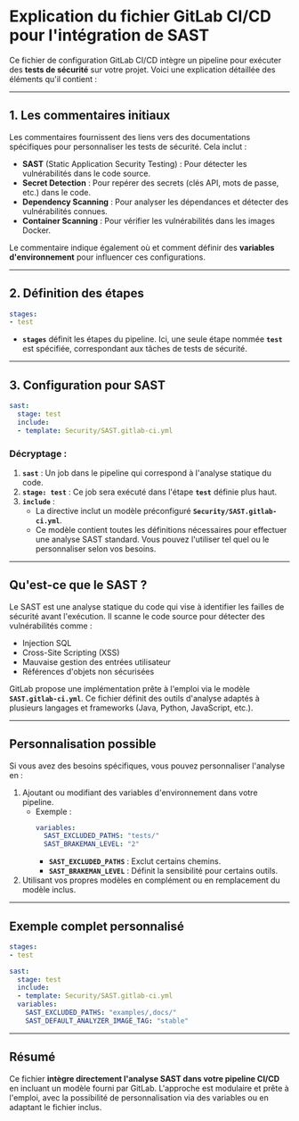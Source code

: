 
# Explication du fichier GitLab CI/CD pour l'intégration de SAST

Ce fichier de configuration GitLab CI/CD intègre un pipeline pour exécuter des **tests de sécurité** sur votre projet. Voici une explication détaillée des éléments qu'il contient :

---

## 1. Les commentaires initiaux

Les commentaires fournissent des liens vers des documentations spécifiques pour personnaliser les tests de sécurité. Cela inclut :
- **SAST** (Static Application Security Testing) : Pour détecter les vulnérabilités dans le code source.
- **Secret Detection** : Pour repérer des secrets (clés API, mots de passe, etc.) dans le code.
- **Dependency Scanning** : Pour analyser les dépendances et détecter des vulnérabilités connues.
- **Container Scanning** : Pour vérifier les vulnérabilités dans les images Docker.

Le commentaire indique également où et comment définir des **variables d'environnement** pour influencer ces configurations.

---

## 2. Définition des étapes

```yaml
stages:
- test
```

- **`stages`** définit les étapes du pipeline. Ici, une seule étape nommée **`test`** est spécifiée, correspondant aux tâches de tests de sécurité.

---

## 3. Configuration pour SAST

```yaml
sast:
  stage: test
  include:
  - template: Security/SAST.gitlab-ci.yml
```

### Décryptage :
1. **`sast`** : Un job dans le pipeline qui correspond à l'analyse statique du code.
2. **`stage: test`** : Ce job sera exécuté dans l'étape **`test`** définie plus haut.
3. **`include`** :
   - La directive inclut un modèle préconfiguré **`Security/SAST.gitlab-ci.yml`**.
   - Ce modèle contient toutes les définitions nécessaires pour effectuer une analyse SAST standard. Vous pouvez l'utiliser tel quel ou le personnaliser selon vos besoins.

---

## Qu'est-ce que le SAST ?

Le SAST est une analyse statique du code qui vise à identifier les failles de sécurité avant l'exécution. Il scanne le code source pour détecter des vulnérabilités comme :
- Injection SQL
- Cross-Site Scripting (XSS)
- Mauvaise gestion des entrées utilisateur
- Références d'objets non sécurisées

GitLab propose une implémentation prête à l'emploi via le modèle **`SAST.gitlab-ci.yml`**. Ce fichier définit des outils d'analyse adaptés à plusieurs langages et frameworks (Java, Python, JavaScript, etc.).

---

## Personnalisation possible

Si vous avez des besoins spécifiques, vous pouvez personnaliser l'analyse en :
1. Ajoutant ou modifiant des variables d'environnement dans votre pipeline.
   - Exemple : 
     ```yaml
     variables:
       SAST_EXCLUDED_PATHS: "tests/"
       SAST_BRAKEMAN_LEVEL: "2"
     ```
     - **`SAST_EXCLUDED_PATHS`** : Exclut certains chemins.
     - **`SAST_BRAKEMAN_LEVEL`** : Définit la sensibilité pour certains outils.
2. Utilisant vos propres modèles en complément ou en remplacement du modèle inclus.

---

## Exemple complet personnalisé

```yaml
stages:
- test

sast:
  stage: test
  include:
  - template: Security/SAST.gitlab-ci.yml
  variables:
    SAST_EXCLUDED_PATHS: "examples/,docs/"
    SAST_DEFAULT_ANALYZER_IMAGE_TAG: "stable"
```

---

## Résumé

Ce fichier **intègre directement l'analyse SAST dans votre pipeline CI/CD** en incluant un modèle fourni par GitLab. L'approche est modulaire et prête à l'emploi, avec la possibilité de personnalisation via des variables ou en adaptant le fichier inclus.
